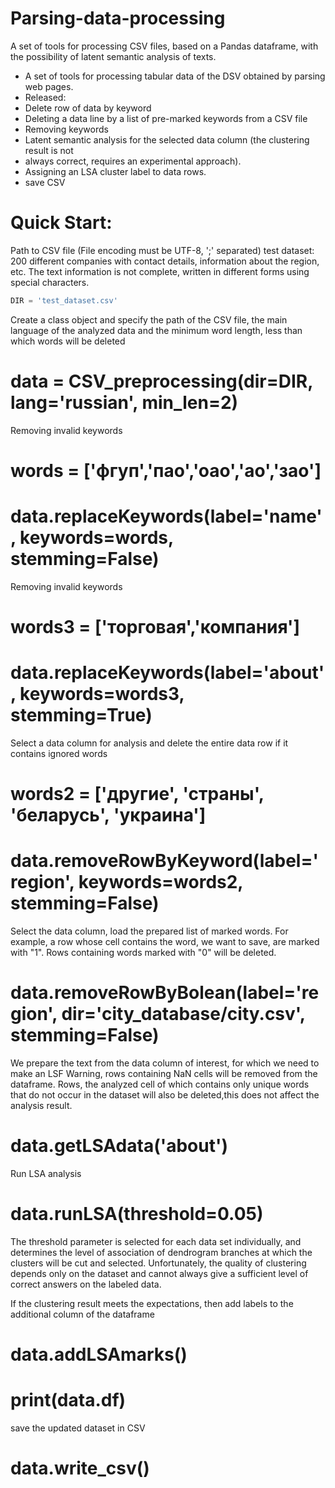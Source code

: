 Parsing-data-processing
=====================================================================
A set of tools for processing СSV files, based on a Pandas dataframe, with the possibility of latent semantic analysis of texts.
- A set of tools for processing tabular data of the DSV obtained by parsing web pages.
- Released:
- Delete row of data by keyword
- Deleting a data line by a list of pre-marked keywords from a CSV file
- Removing keywords
- Latent semantic analysis for the selected data column (the clustering result is not
- always correct, requires an experimental approach).
- Assigning an LSA cluster label to data rows.
- save CSV

Quick Start:
===========
Path to CSV file (File encoding must be UTF-8, ';' separated)
test dataset: 200 different companies with contact details,
information about the region, etc. The text information
is not complete, written in different forms using special characters.
```python
DIR = 'test_dataset.csv'
```

Create a class object and specify the path of the CSV file,
the main language of the analyzed data and the minimum word
length, less than which words will be deleted
# data = CSV_preprocessing(dir=DIR, lang='russian', min_len=2)

Removing invalid keywords
# words = ['фгуп','пао','оао','ао','зао']
# data.replaceKeywords(label='name', keywords=words, stemming=False)

Removing invalid keywords
# words3 = ['торговая','компания']
# data.replaceKeywords(label='about', keywords=words3, stemming=True)

Select a data column for analysis and delete the entire data
row if it contains ignored words
# words2 = ['другие', 'страны', 'беларусь', 'украина']
# data.removeRowByKeyword(label='region', keywords=words2, stemming=False)

Select the data column, load the prepared list of marked words.
For example, a row whose cell contains the word, we want to save, are marked with "1".
Rows containing words marked with "0" will be deleted.
# data.removeRowByBolean(label='region', dir='city_database/city.csv', stemming=False)

We prepare the text from the data column of interest, for which we need to make an LSF
Warning, rows containing NaN cells will be removed from the dataframe.
Rows, the analyzed cell of which contains only unique words
that do not occur in the dataset will also be deleted,this does not affect the analysis result.
# data.getLSAdata('about')


Run LSA analysis
# data.runLSA(threshold=0.05)
The threshold parameter is selected for each data set individually,
and determines the level of association of dendrogram branches at which
the clusters will be cut and selected.
Unfortunately, the quality of clustering depends only on the dataset and
cannot always give a sufficient level of correct answers on the labeled data.


If the clustering result meets the expectations, then add labels to the additional column of the dataframe
# data.addLSAmarks()
# print(data.df)

save the updated dataset in CSV
# data.write_csv()
